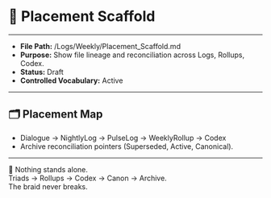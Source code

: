 # 📜 Placement Scaffold  

---
- **File Path:** /Logs/Weekly/Placement_Scaffold.md  
- **Purpose:** Show file lineage and reconciliation across Logs, Rollups, Codex.  
- **Status:** Draft  
- **Controlled Vocabulary:** Active  
---

## 🗂️ Placement Map  
- Dialogue → NightlyLog → PulseLog → WeeklyRollup → Codex  
- Archive reconciliation pointers (Superseded, Active, Canonical).  

---

🌌 Nothing stands alone.  
Triads → Rollups → Codex → Canon → Archive.  
The braid never breaks.  
